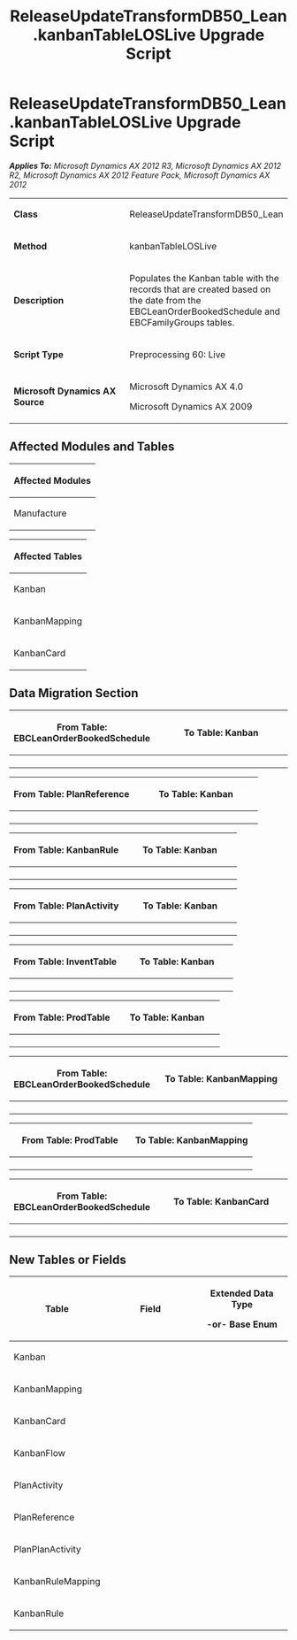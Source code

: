 ﻿---
title: ReleaseUpdateTransformDB50_Lean.kanbanTableLOSLive Upgrade Script
TOCTitle: ReleaseUpdateTransformDB50_Lean.kanbanTableLOSLive Upgrade Script
ms:assetid: ab7a35ba-0171-30fb-bd0f-eb561e30cb14
ms:mtpsurl: https://msdn.microsoft.com/en-us/library/JJ686467(v=AX.60)
ms:contentKeyID: 49710422
ms.date: 05/18/2015
mtps_version: v=AX.60
---

# ReleaseUpdateTransformDB50\_Lean.kanbanTableLOSLive Upgrade Script 


_**Applies To:** Microsoft Dynamics AX 2012 R3, Microsoft Dynamics AX 2012 R2, Microsoft Dynamics AX 2012 Feature Pack, Microsoft Dynamics AX 2012_

<table>
<colgroup>
<col style="width: 50%" />
<col style="width: 50%" />
</colgroup>
<tbody>
<tr class="odd">
<td><p><strong>Class</strong></p></td>
<td><p>ReleaseUpdateTransformDB50_Lean</p></td>
</tr>
<tr class="even">
<td><p><strong>Method</strong></p></td>
<td><p>kanbanTableLOSLive</p></td>
</tr>
<tr class="odd">
<td><p><strong>Description</strong></p></td>
<td><p>Populates the Kanban table with the records that are created based on the date from the EBCLeanOrderBookedSchedule and EBCFamilyGroups tables.</p></td>
</tr>
<tr class="even">
<td><p><strong>Script Type</strong></p></td>
<td><p>Preprocessing 60: Live</p></td>
</tr>
<tr class="odd">
<td><p><strong>Microsoft Dynamics AX Source</strong></p></td>
<td><p>Microsoft Dynamics AX 4.0</p>
<p>Microsoft Dynamics AX 2009</p></td>
</tr>
</tbody>
</table>


## Affected Modules and Tables

<table>
<colgroup>
<col style="width: 100%" />
</colgroup>
<thead>
<tr class="header">
<th><p>Affected Modules</p></th>
</tr>
</thead>
<tbody>
<tr class="odd">
<td><p>Manufacture</p></td>
</tr>
</tbody>
</table>


<table>
<colgroup>
<col style="width: 100%" />
</colgroup>
<thead>
<tr class="header">
<th><p>Affected Tables</p></th>
</tr>
</thead>
<tbody>
<tr class="odd">
<td><p>Kanban</p></td>
</tr>
<tr class="even">
<td><p>KanbanMapping</p></td>
</tr>
<tr class="odd">
<td><p>KanbanCard</p></td>
</tr>
</tbody>
</table>


## Data Migration Section

<table>
<colgroup>
<col style="width: 50%" />
<col style="width: 50%" />
</colgroup>
<thead>
<tr class="header">
<th><p>From Table: EBCLeanOrderBookedSchedule</p></th>
<th><p>To Table: Kanban</p></th>
</tr>
</thead>
<tbody>
<tr class="odd">
<td><p></p></td>
<td><p></p></td>
</tr>
</tbody>
</table>


<table>
<colgroup>
<col style="width: 50%" />
<col style="width: 50%" />
</colgroup>
<thead>
<tr class="header">
<th><p>From Table: PlanReference</p></th>
<th><p>To Table: Kanban</p></th>
</tr>
</thead>
<tbody>
<tr class="odd">
<td><p></p></td>
<td><p></p></td>
</tr>
</tbody>
</table>


<table>
<colgroup>
<col style="width: 50%" />
<col style="width: 50%" />
</colgroup>
<thead>
<tr class="header">
<th><p>From Table: KanbanRule</p></th>
<th><p>To Table: Kanban</p></th>
</tr>
</thead>
<tbody>
<tr class="odd">
<td><p></p></td>
<td><p></p></td>
</tr>
</tbody>
</table>


<table>
<colgroup>
<col style="width: 50%" />
<col style="width: 50%" />
</colgroup>
<thead>
<tr class="header">
<th><p>From Table: PlanActivity</p></th>
<th><p>To Table: Kanban</p></th>
</tr>
</thead>
<tbody>
<tr class="odd">
<td><p></p></td>
<td><p></p></td>
</tr>
</tbody>
</table>


<table>
<colgroup>
<col style="width: 50%" />
<col style="width: 50%" />
</colgroup>
<thead>
<tr class="header">
<th><p>From Table: InventTable</p></th>
<th><p>To Table: Kanban</p></th>
</tr>
</thead>
<tbody>
<tr class="odd">
<td><p></p></td>
<td><p></p></td>
</tr>
</tbody>
</table>


<table>
<colgroup>
<col style="width: 50%" />
<col style="width: 50%" />
</colgroup>
<thead>
<tr class="header">
<th><p>From Table: ProdTable</p></th>
<th><p>To Table: Kanban</p></th>
</tr>
</thead>
<tbody>
<tr class="odd">
<td><p></p></td>
<td><p></p></td>
</tr>
</tbody>
</table>


<table>
<colgroup>
<col style="width: 50%" />
<col style="width: 50%" />
</colgroup>
<thead>
<tr class="header">
<th><p>From Table: EBCLeanOrderBookedSchedule</p></th>
<th><p>To Table: KanbanMapping</p></th>
</tr>
</thead>
<tbody>
<tr class="odd">
<td><p></p></td>
<td><p></p></td>
</tr>
</tbody>
</table>


<table>
<colgroup>
<col style="width: 50%" />
<col style="width: 50%" />
</colgroup>
<thead>
<tr class="header">
<th><p>From Table: ProdTable</p></th>
<th><p>To Table: KanbanMapping</p></th>
</tr>
</thead>
<tbody>
<tr class="odd">
<td><p></p></td>
<td><p></p></td>
</tr>
</tbody>
</table>


<table>
<colgroup>
<col style="width: 50%" />
<col style="width: 50%" />
</colgroup>
<thead>
<tr class="header">
<th><p>From Table: EBCLeanOrderBookedSchedule</p></th>
<th><p>To Table: KanbanCard</p></th>
</tr>
</thead>
<tbody>
<tr class="odd">
<td><p></p></td>
<td><p></p></td>
</tr>
</tbody>
</table>


## New Tables or Fields

<table>
<colgroup>
<col style="width: 33%" />
<col style="width: 33%" />
<col style="width: 33%" />
</colgroup>
<thead>
<tr class="header">
<th><p>Table</p></th>
<th><p>Field</p></th>
<th><p>Extended Data Type</p>
<p>-or- Base Enum</p></th>
</tr>
</thead>
<tbody>
<tr class="odd">
<td><p>Kanban</p></td>
<td><p></p></td>
<td><p></p></td>
</tr>
<tr class="even">
<td><p>KanbanMapping</p></td>
<td><p></p></td>
<td><p></p></td>
</tr>
<tr class="odd">
<td><p>KanbanCard</p></td>
<td><p></p></td>
<td><p></p></td>
</tr>
<tr class="even">
<td><p>KanbanFlow</p></td>
<td><p></p></td>
<td><p></p></td>
</tr>
<tr class="odd">
<td><p>PlanActivity</p></td>
<td><p></p></td>
<td><p></p></td>
</tr>
<tr class="even">
<td><p>PlanReference</p></td>
<td><p></p></td>
<td><p></p></td>
</tr>
<tr class="odd">
<td><p>PlanPlanActivity</p></td>
<td><p></p></td>
<td><p></p></td>
</tr>
<tr class="even">
<td><p>KanbanRuleMapping</p></td>
<td><p></p></td>
<td><p></p></td>
</tr>
<tr class="odd">
<td><p>KanbanRule</p></td>
<td><p></p></td>
<td><p></p></td>
</tr>
</tbody>
</table>

  


